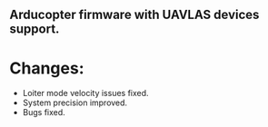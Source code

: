 ## Arducopter firmware with UAVLAS devices support.
# Changes: 
* Loiter mode velocity issues fixed.
* System precision improved.
* Bugs fixed. 